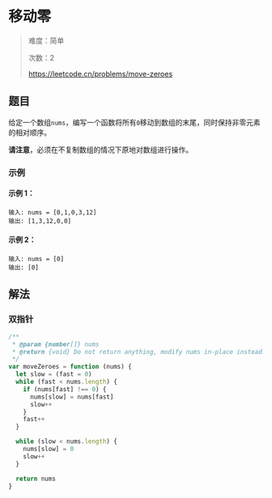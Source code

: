 # 移动零

> 难度：简单
>
> 次数：2
>
> https://leetcode.cn/problems/move-zeroes

## 题目

给定一个数组`nums`，编写一个函数将所有`0`移动到数组的末尾，同时保持非零元素的相对顺序。

**请注意**，必须在不复制数组的情况下原地对数组进行操作。

### 示例

#### 示例 1：

```
输入: nums = [0,1,0,3,12]
输出: [1,3,12,0,0]
```

#### 示例 2：

```
输入: nums = [0]
输出: [0]
```

## 解法

### 双指针

```javascript
/**
 * @param {number[]} nums
 * @return {void} Do not return anything, modify nums in-place instead.
 */
var moveZeroes = function (nums) {
  let slow = (fast = 0)
  while (fast < nums.length) {
    if (nums[fast] !== 0) {
      nums[slow] = nums[fast]
      slow++
    }
    fast++
  }

  while (slow < nums.length) {
    nums[slow] = 0
    slow++
  }

  return nums
}
```
